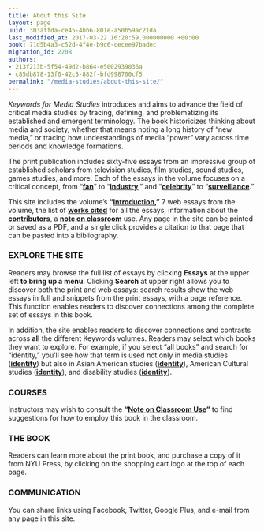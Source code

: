 ```yaml
---
title: About this Site
layout: page
uuid: 303affda-ce45-4bb6-801e-a50b59ac21da
last_modified_at: 2017-03-22 16:20:59.000000000 +00:00
book: 71d5b4a3-c52d-4f4e-b9c6-cecee97badec
migration_id: 2208
authors:
- 213f213b-5f54-49d2-b864-e5002939036a
- c85db878-13f0-42c5-882f-bfd998700cf5
permalink: "/media-studies/about-this-site/"
---
```


_Keywords for Media Studies_ introduces and aims to advance the field of critical media studies by tracing, defining, and problematizing its established and emergent terminology. The book historicizes thinking about media and society, whether that means noting a long history of “new media,” or tracing how understandings of media “power” vary across time periods and knowledge formations.

The print publication includes sixty-five essays from an impressive group of established scholars from television studies, film studies, sound studies, games studies, and more. Each of the essays in the volume focuses on a critical concept, from “[**fan**](/media-studies/essay/fan/)” to “[**industry**](/media-studies/essay/industry/),” and “[**celebrity**](/media-studies/essay/celebrity/)” to “[**surveillance**](/media-studies/essay/surveillance/).”

This site includes the volume’s **“[Introduction](/media-studies/introduction/),”** 7 web essays from the volume, the list of **[works cited](/media-studies/works_cited/)** for all the essays, information about the [**contributors**](/media-studies/contributors/), a **[note on classroom](/media-studies/note-on-classroom-use/)** use. Any page in the site can be printed or saved as a PDF, and a single click provides a citation to that page that can be pasted into a bibliography.

### **EXPLORE THE SITE**

Readers may browse the full list of essays by clicking **Essays** at the upper left **to bring up a menu**. Clicking **Search** at upper right allows you to discover both the print and web essays: search results show the web essays in full and snippets from the print essays, with a page reference. This function enables readers to discover connections among the complete set of essays in this book.

 

In addition, the site enables readers to discover connections and contrasts across **all** the different Keywords volumes. Readers may select which books they want to explore. For example, if you select “all books” and search for “identity,” you’ll see how that term is used not only in media studies ([**identity**](/media-studies/essay/identity/)) but also in Asian American studies ([**identity**](/asian-american-studies/essay/identity/)), American Cultural studies ([**identity**](/american-cultural-studies/essay/identity/)), and disability studies ([**identity**](/disability-studies/essay/identity/)).

### **COURSES**

Instructors may wish to consult the **“[Note on Classroom Use](/media-studies/note-on-classroom-use/)”** to find suggestions for how to employ this book in the classroom.

### **THE BOOK**

Readers can learn more about the print book, and purchase a copy of it from NYU Press, by clicking on the shopping cart logo at the top of each page.

### **COMMUNICATION**

You can share links using Facebook, Twitter, Google Plus, and e-mail from any page in this site.

